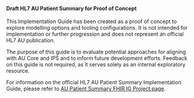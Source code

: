 <div class="stu-note" markdown="1">

#### Draft HL7 AU Patient Summary for Proof of Concept

This Implementation Guide has been created as a proof of concept to explore modelling options and tooling configurations. It is not intended for implementation or further progression and does not represent an official HL7 AU publication.

The purpose of this guide is to evaluate potential approaches for aligning with  AU Core and IPS and to inform future development efforts. Feedback on this guide is not required, as it serves solely as an internal exploratory resource.

For information on the official HL7 AU Patient Summary Implementation Guide, please refer to [AU Patient Summary FHIR IG Project page](https://confluence.hl7.org/display/HAFWG/AU+Patient+Summary+FHIR+IG+Project).

</div><!-- stu-note -->